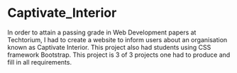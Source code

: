 # Captivate_Interior

In order to attain a passing grade in Web Development papers at Techtorium, I had to create a website to inform users about an organisation known as Captivate Interior. This project also had students using CSS framework Bootstrap. This project is 3 of 3 projects one had to produce and fill in all requirements.
